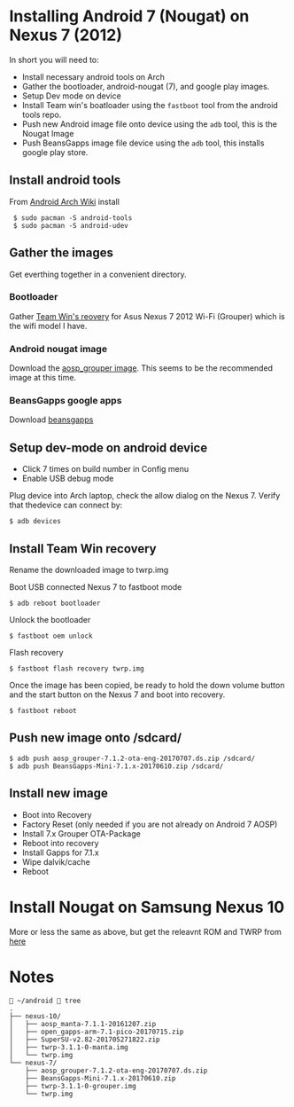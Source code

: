 # Installing Android 7 (Nougat) on Nexus 7 (2012)

In short you will need to:
- Install necessary android tools on Arch
- Gather the bootloader, android-nougat (7), and google play images.
- Setup Dev mode on device
- Install Team win's boatloader using the ```fastboot``` tool from the android tools repo. 
- Push new Android image file onto device using the ```adb``` tool, this is the Nougat Image
- Push BeansGapps image file device using the ```adb``` tool, this installs google play store.

## Install android tools
From [Android Arch Wiki](https://wiki.archlinux.org/index.php/android) install

```
 $ sudo pacman -S android-tools
 $ sudo pacman -S android-udev
```

## Gather the images

Get everthing together in a convenient directory.

### Bootloader

Gather [Team Win's reovery](https://twrp.me/devices/asusnexus72012wifi.html)
for Asus Nexus 7 2012 Wi-Fi (Grouper) which is the wifi model I have.

### Android nougat image 

Download the [aosp_grouper image](https://www.androidfilehost.com/?fid=889764386195914290). This
seems to be the recommended image at this time. 

### BeansGapps google apps


Download [beansgapps](https://www.androidfilehost.com/?fid=673368273298962437)


## Setup dev-mode on android device

- Click 7 times on build number in Config menu
- Enable USB debug mode

Plug device into Arch laptop, check the allow dialog on the Nexus 7.
Verify that thedevice can connect by:

```
$ adb devices
```


## Install Team Win recovery

Rename the downloaded image to twrp.img


Boot USB connected Nexus 7 to fastboot mode

```
$ adb reboot bootloader
```


Unlock the bootloader

```
$ fastboot oem unlock
```

Flash recovery

```
$ fastboot flash recovery twrp.img
```

Once the image has been copied, be ready to hold the down volume button 
and the start button on the Nexus 7 and boot into recovery.

```
$ fastboot reboot
```




## Push new image onto /sdcard/

```
$ adb push aosp_grouper-7.1.2-ota-eng-20170707.ds.zip /sdcard/
$ adb push BeansGapps-Mini-7.1.x-20170610.zip /sdcard/
```


## Install new image

* Boot into Recovery
* Factory Reset (only needed if you are not already on Android 7 AOSP)
* Install 7.x Grouper OTA-Package 
* Reboot into recovery
* Install Gapps for 7.1.x 
* Wipe dalvik/cache
* Reboot

# Install Nougat on Samsung Nexus 10

More or less the same as above, but get the releavnt ROM and TWRP from
[here](https://forum.xda-developers.com/nexus-10/general/aosp-7-1-0r4-nougat-nexus-10-t3488155)

# Notes

```
 ~/android  tree
.
├── nexus-10/
│   ├── aosp_manta-7.1.1-20161207.zip
│   ├── open_gapps-arm-7.1-pico-20170715.zip
│   ├── SuperSU-v2.82-201705271822.zip
│   ├── twrp-3.1.1-0-manta.img
│   └── twrp.img
└── nexus-7/
    ├── aosp_grouper-7.1.2-ota-eng-20170707.ds.zip
    ├── BeansGapps-Mini-7.1.x-20170610.zip
    ├── twrp-3.1.1-0-grouper.img
    └── twrp.img

```





